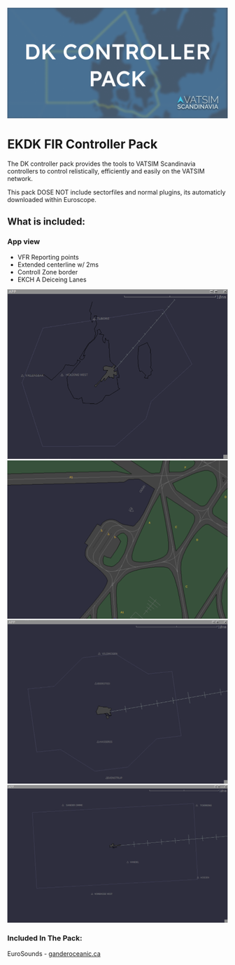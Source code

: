 ﻿![Controller Pack](images/BANNER.png)

# EKDK FIR Controller Pack
The DK controller pack provides the tools to VATSIM Scandinavia controllers to control relistically, efficiently and easily on the VATSIM network.

This pack DOSE NOT include sectorfiles and normal plugins, its automaticly downloaded within Euroscope.
## What is included:
### App view
* VFR Reporting points
* Extended centerline w/ 2ms
* Controll Zone border
* EKCH A Deiceing Lanes


![EKCH_APP_VIEW](images/EKCH_APP_VIEW.png)
![EKCH_DEICEING_LANES](images/EKCH_DEICEING_LANES.png)
![EKYT_APP_VIEW](images/EKYT_APP_VIEW.png)
![EKBI_APP_VIEW](images/EKBI_APP_VIEW.png)


### Included In The Pack:
EuroSounds - [ganderoceanic.ca](https://ganderoceanic.ca/eurosounds)
